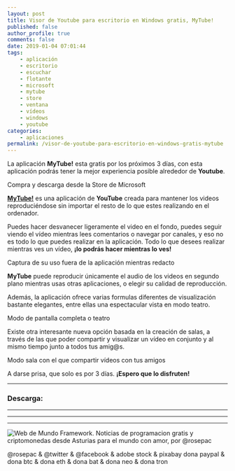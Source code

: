 ```yaml
---
layout: post
title: Visor de Youtube para escritorio en Windows gratis, MyTube!
published: false
author_profile: true
comments: false
date: 2019-01-04 07:01:44
tags:
    - aplicación
    - escritorio
    - escuchar
    - flotante
    - microsoft
    - mytube
    - store
    - ventana
    - vídeos
    - windows
    - youtube
categories:
    - aplicaciones
permalink: /visor-de-youtube-para-escritorio-en-windows-gratis-mytube
---
```

La aplicación **MyTube!** esta gratis por los próximos 3 días, con esta aplicación podrás tener la mejor experiencia posible alrededor de **Youtube**.

Compra y descarga desde la Store de Microsoft

[**MyTube!**][1] es una aplicación de **YouTube** creada para mantener los videos reproduciéndose sin importar el resto de lo que estes realizando en el ordenador.

Puedes hacer desvanecer ligeramente el video en el fondo, puedes seguir viendo el vídeo mientras lees comentarios o navegar por canales, y eso no es todo lo que puedes realizar en la aplicación. Todo lo que desees realizar mientras ves un vídeo, **¡lo podrás hacer mientras lo ves!**

Captura de su uso fuera de la aplicación mientras redacto

**MyTube** puede reproducir únicamente el audio de los videos en segundo plano mientras usas otras aplicaciones, o elegir su calidad de reproducción.

Además, la aplicación ofrece varias formulas diferentes de visualización bastante elegantes, entre ellas una espectacular vista en modo teatro.

Modo de pantalla completa o teatro

Existe otra interesante nueva opción basada en la creación de salas, a través de las que poder compartir y visualizar un vídeo en conjunto y al mismo tiempo junto a todos tus amig@s.

Modo sala con el que compartir vídeos con tus amigos

A darse prisa, que solo es por 3 días. **¡Espero que lo disfruten!**

* * *

### Descarga: 

* * *


   


* * *


   


* * *


  


![Web de Mundo Framework. Noticias de programacion gratis y criptomonedas desde Asturias para el mundo con amor, por @rosepac][2]


  @rosepac & @twitter & @facebook & adobe stock & pixabay dona paypal & dona btc & dona eth & dona bat & dona neo & dona tron


 [1]: https://elbo.in/mytube
 [2]: https://image.ibb.co/iTckvT/mundo-framework-1350x167-steemit.png